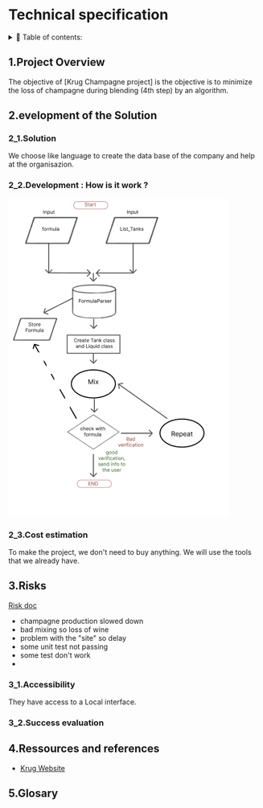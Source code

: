 # Technical specification

<details> 
<summary> 📖 Table of contents:</summary>

- [Technical specification](#technical-specification)
  - [1.Project Overview](#1project-overview)
  - [2.evelopment of the Solution](#2evelopment-of-the-solution)
    - [2\_1.Solution](#2_1solution)
    - [2\_2.Development : How is it work ?](#2_2development--how-is-it-work-)
    - [2\_3.Cost estimation](#2_3cost-estimation)
  - [3.Risks](#3risks)
    - [3\_1.Accessibility](#3_1accessibility)
    - [3\_2.Success evaluation](#3_2success-evaluation)
  - [4.Ressources and references](#4ressources-and-references)
  - [5.Glosary](#5glosary)

</details>

## 1.Project Overview

The objective of [Krug Champagne project] is the objective is to minimize the loss of champagne during blending (4th step) by an algorithm.
<!--ajouter détails plus tard -->

## 2.evelopment of the Solution

### 2_1.Solution
<!--a revoir -->
We choose <!--language--> like language to create the data base of the company and help at the organisazion.

### 2_2.Development : How is it work ?
<img src="/docs/technical1.png">

### 2_3.Cost estimation

To make the project, we don't need to buy anything. We will use the tools that we already have.

## 3.Risks

[Risk doc](https://docs.google.com/spreadsheets/d/1c3TqdskpdIjxDfMc5kR791dv1CRFdnPDg-OVfnnxMEE/edit?usp=sharing)


- champagne production slowed down
- bad mixing so loss of wine
- problem with the "site" so delay
- some unit test not passing
- some test don't work 
- 

<!--a ajouté -->

### 3_1.Accessibility

They have access to a Local interface.

### 3_2.Success evaluation

<!--a voir plus tard  -->

## 4.Ressources and references

- [Krug Website](https://www.krug.com/fr/la-maison-krug)

## 5.Glosary 

